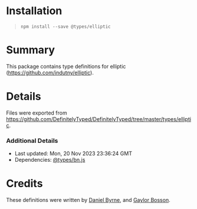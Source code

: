 # Installation
> `npm install --save @types/elliptic`

# Summary
This package contains type definitions for elliptic (https://github.com/indutny/elliptic).

# Details
Files were exported from https://github.com/DefinitelyTyped/DefinitelyTyped/tree/master/types/elliptic.

### Additional Details
 * Last updated: Mon, 20 Nov 2023 23:36:24 GMT
 * Dependencies: [@types/bn.js](https://npmjs.com/package/@types/bn.js)

# Credits
These definitions were written by [Daniel Byrne](https://github.com/danwbyrne), and [Gaylor Bosson](https://github.com/Gilthoniel).
